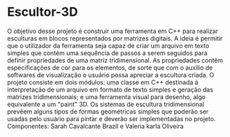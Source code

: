 # Escultor-3D
O objetivo desse projeto é construir uma ferramenta em C++ para realizar esculturas em blocos representados por matrizes digitais. A ideia é permitir que o utilizador da ferramenta seja capaz de criar um arquivo em texto simples que contém uma sequência de passos a serem seguidos para definir propriedades de uma matriz tridimensional. As propriedades contêm especificações de cor para os elementos, de sorte que com o auxílio de softwares de visualização o usuário possa apreciar a escultura criada.  O projeto consiste em dois módulos: uma classe em C++ destinada à interpretação de um arquivo em formato de texto simples e geração das matrizes tridimensionais; e uma ferramenta visual para desenho, algo equivalente a um "paint" 3D.  Os sistemas de escultura tridimensional prevêem alguns tipos de formas geométricas simples que poderão ser usadas pelo usuário para pintar e deverão ser implementadas no projeto.       Componentes: Sarah Cavalcante Brazil  e Valeria karla Oliveira
